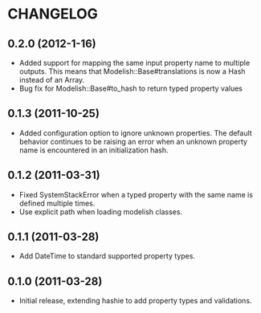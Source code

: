 # CHANGELOG

## 0.2.0 (2012-1-16)

* Added support for mapping the same input property name to multiple outputs. This means that
  Modelish::Base#translations is now a Hash instead of an Array.
* Bug fix for Modelish::Base#to_hash to return typed property values

## 0.1.3 (2011-10-25)

* Added configuration option to ignore unknown properties. The default behavior continues
  to be raising an error when an unknown property name is encountered in an initialization
  hash.

## 0.1.2 (2011-03-31)

* Fixed SystemStackError when a typed property with the same name is defined multiple times.
* Use explicit path when loading modelish classes.

## 0.1.1 (2011-03-28)

* Add DateTime to standard supported property types.

## 0.1.0 (2011-03-28)

* Initial release, extending hashie to add property types and validations.
